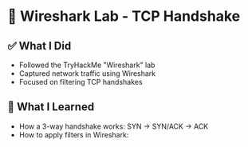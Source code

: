 # 🧪 Wireshark Lab - TCP Handshake

## ✅ What I Did
- Followed the TryHackMe "Wireshark" lab
- Captured network traffic using Wireshark
- Focused on filtering TCP handshakes

## 🧠 What I Learned
- How a 3-way handshake works: SYN → SYN/ACK → ACK
- How to apply filters in Wireshark: 
